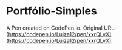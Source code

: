 # Portfólio-Simples

A Pen created on CodePen.io. Original URL: [https://codepen.io/Luiza12/pen/xxrQLvX](https://codepen.io/Luiza12/pen/xxrQLvX).


